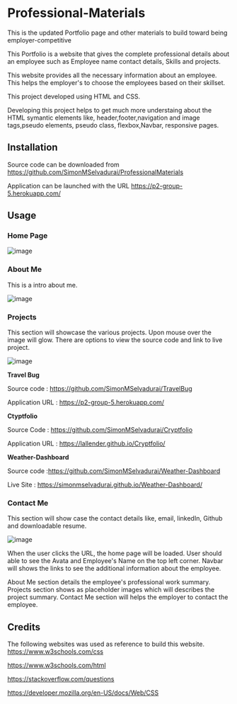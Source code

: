 # Professional-Materials
This is the updated Portfolio page and other materials to build toward being employer-competitive

This Portfolio is a website that gives the complete professional details about an employee such as Employee name contact details, Skills and projects.

This website provides all the necessary information about an employee. This helps the employer's to choose the employees based on their skillset.

This project developed using HTML and CSS.

Developing this project helps to get much more understaing about the HTML symantic elements like, header,footer,navigation and image tags,pseudo elements, pseudo class, flexbox,Navbar, responsive pages.

## Installation

Source code can be downloaded from https://github.com/SimonMSelvadurai/ProfessionalMaterials

Application can be launched with the URL https://p2-group-5.herokuapp.com/

## Usage

### Home Page


![image](https://user-images.githubusercontent.com/80757990/133081711-b3f1aba6-1503-4f06-9dfd-04e77122d388.png)



### About Me

This is a intro about me. 

![image](https://user-images.githubusercontent.com/80757990/133081777-e97ea159-da02-4c64-a2fd-847babfb9529.png)



### Projects

This section will showcase the various projects. Upon mouse over the image will glow. There are options to view
the source code and link to live project.

![image](https://user-images.githubusercontent.com/80757990/133081831-0dda6ee7-2b89-41df-b1f4-115c60544346.png)

**Travel Bug**

Source code : https://github.com/SimonMSelvadurai/TravelBug

Application URL : https://p2-group-5.herokuapp.com/


**Ctyptfolio**

Source Code : https://github.com/SimonMSelvadurai/Cryptfolio 

Application URL : https://lallender.github.io/Cryptfolio/

**Weather-Dashboard**

Source code :https://github.com/SimonMSelvadurai/Weather-Dashboard

Live Site : https://simonmselvadurai.github.io/Weather-Dashboard/

### Contact Me
This section will show case the contact details like, email, linkedIn, Github and downloadable resume.

![image](https://user-images.githubusercontent.com/80757990/133081960-9cbbf1d4-62e0-487f-99b3-cfcd2e0c3c18.png)

When the user clicks the URL, the home page will be loaded.
User should able to see the Avata and Employee's Name on the top left corner.
Navbar will shows the links to see the additional information about the employee.

About Me section details the employee's professional work summary.
Projects section shows as placeholder images which will describes the project summary.
Contact Me section will helps the employer to contact the employee.



## Credits

The following websites was used as reference to build this website.
https://www.w3schools.com/css 

https://www.w3schools.com/html 

https://stackoverflow.com/questions 

https://developer.mozilla.org/en-US/docs/Web/CSS

